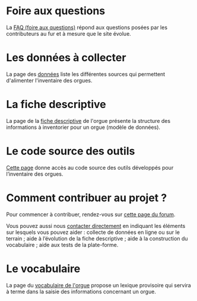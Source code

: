 
# Foire aux questions

La [FAQ (foire aux questions)](faq.md) répond aux questions posées par
les contributeurs au fur et à mesure que le site évolue.

# Les données à collecter

La page des [données](donnees.md) liste les différentes sources qui
permettent d'alimenter l'inventaire des orgues.

# La fiche descriptive

La page de la [fiche descriptive](fiche-orgue.md) de l'orgue
présente la structure des informations à inventorier pour un orgue  (modèle de données).

# Le code source des outils

[Cette page](code-source.md) donne accès au code source des outils
développés pour l’inventaire des orgues.

# Comment contribuer au projet ?

Pour commencer à contribuer, rendez-vous sur [cette page du forum](https://forum.inventaire-des-orgues.fr/t/comment-contribuer-au-projet-dinventaire-des-orgues/13).

Vous pouvez aussi nous [contacter directement](https://www.inventaire-des-orgues.fr/#contact) en indiquant
les éléments sur lesquels vous pouvez aider : collecte de données en
ligne ou sur le terrain ; aide à l’évolution de la fiche descriptive ;
aide à la construction du vocabulaire ; aide aux tests de la
plate-forme.

# Le vocabulaire

La page du [vocabulaire de l'orgue](lexique.md) propose un lexique
provisoire qui servira à terme dans la saisie des informations
concernant un orgue.

